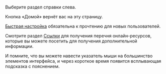 Выберите раздел справки слева.

Кнопка «Домой» вернёт вас на эту страницу.

[Быстрая настройка](01.Quick%20Setup.md) обязательна к прочтению для новых пользователей.

Смотрите раздел [Ссылки](06.Links.md) для получения перечня онлайн-ресурсов, которые вы можете посетить для получения дополнительной информации.

И помните, что вы можете навести указатель мыши на большинство элементов интерфейса, и через короткое время появится всплывающая подсказка с пояснением.
